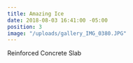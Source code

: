 ```yaml
---
title: Amazing Ice
date: 2018-08-03 16:41:00 -05:00
position: 3
image: "/uploads/gallery_IMG_0380.JPG"
---
```


Reinforced Concrete Slab